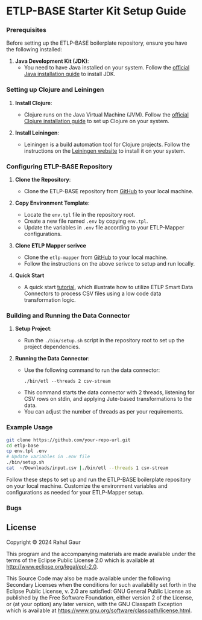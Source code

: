 # ETLP-BASE Starter Kit Setup Guide

### Prerequisites

Before setting up the ETLP-BASE boilerplate repository, ensure you have the following installed:

1. **Java Development Kit (JDK)**:
   - You need to have Java installed on your system. Follow the [official Java installation guide](https://www.oracle.com/java/technologies/javase-jdk11-downloads.html) to install JDK.


### Setting up Clojure and Leiningen

1. **Install Clojure**:
   - Clojure runs on the Java Virtual Machine (JVM). Follow the [official Clojure installation guide](https://clojure.org/guides/install_clojure#java) to set up Clojure on your system.

2. **Install Leiningen**:
   - Leiningen is a build automation tool for Clojure projects. Follow the instructions on the [Leiningen website](https://leiningen.org/#install) to install it on your system.

### Configuring ETLP-BASE Repository

1. **Clone the Repository**:
   - Clone the ETLP-BASE repository from [GitHub](https://github.com/etlp-clj/etlp-base) to your local machine.

2. **Copy Environment Template**:
   - Locate the `env.tpl` file in the repository root.
   - Create a new file named `.env` by copying `env.tpl`.
   - Update the variables in `.env` file according to your ETLP-Mapper configurations.

3. **Clone ETLP Mapper serivce**

   - Clone the `etlp-mapper` from [GitHub](https://github.com/etlp-clj/etlp-mapper) to your local machine.
   - Follow the instructions on the above serivce to setup and run locally.

4. **Quick Start** 
   - A quick start [tutorial](doc/intro.md), which illustrate how to utilize ETLP Smart Data Connectors to process CSV files using a low code data transformation logic. 


### Building and Running the Data Connector

1. **Setup Project**:
   - Run the `./bin/setup.sh` script in the repository root to set up the project dependencies.

2. **Running the Data Connector**:
   - Use the following command to run the data connector:
     ```
     ./bin/etl --threads 2 csv-stream
     ```
   - This command starts the data connector with 2 threads, listening for CSV rows on stdin, and applying Jute-based transformations to the data.
   - You can adjust the number of threads as per your requirements.

### Example Usage

```sh
git clone https://github.com/your-repo-url.git
cd etlp-base
cp env.tpl .env
# Update variables in .env file
./bin/setup.sh
cat  ~/Downloads/input.csv |./bin/etl --threads 1 csv-stream
```

Follow these steps to set up and run the ETLP-BASE boilerplate repository on your local machine. Customize the environment variables and configurations as needed for your ETLP-Mapper setup.

### Bugs

## License

Copyright © 2024 Rahul Gaur

This program and the accompanying materials are made available under the
terms of the Eclipse Public License 2.0 which is available at
http://www.eclipse.org/legal/epl-2.0.

This Source Code may also be made available under the following Secondary
Licenses when the conditions for such availability set forth in the Eclipse
Public License, v. 2.0 are satisfied: GNU General Public License as published by
the Free Software Foundation, either version 2 of the License, or (at your
option) any later version, with the GNU Classpath Exception which is available
at https://www.gnu.org/software/classpath/license.html.
